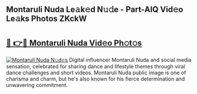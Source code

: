 ## Montaruli Nuda Le𝚊k𝚎d N𝚞𝚍e - Part-AIQ Vid𝚎o Le𝚊ks Photos ZKckW

# <h2><a href="http://fbbfp9f.evod.top/?m=Montaruli+Nuda">🔗 👉🔴 Montaruli Nuda Vid𝚎o Ph𝚘t𝚘s</a></h2>

[![Montaruli Nuda N𝚞d𝚎s](https://i.imgur.com/8V9OHl7.gif)](http://fbbfp9f.evod.top/?m=Montaruli+Nuda)
Digital influencer Montaruli Nuda and social media sensation, celebrated for sharing dance and lifestyle themes through viral dance challenges and short videos. Montaruli Nuda public image is one of charisma and charm, but he's also known for his fierce determination and unwavering commitment. 
